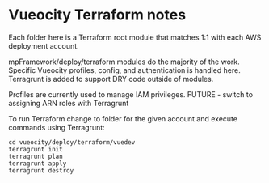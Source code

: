 # Vueocity Terraform notes

Each folder here is a Terraform root module that matches 1:1
with each AWS deployment account.

mpFramework/deploy/terraform modules do the majority of the work.
Specific Vueocity profiles, config, and authentication is handled here.
Terragrunt is added to support DRY code outside of modules.

Profiles are currently used to manage IAM privileges.
FUTURE - switch to assigning ARN roles with Terragrunt

To run Terraform change to folder for the given account and execute commands using Terragrunt:

    cd vueocity/deploy/terraform/vuedev
    terragrunt init
    terragrunt plan
    terragrunt apply
    terragrunt destroy
